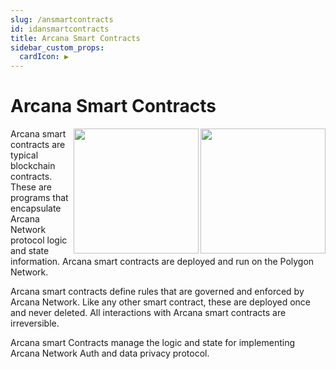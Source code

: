 ```yaml
---
slug: /ansmartcontracts
id: idansmartcontracts
title: Arcana Smart Contracts
sidebar_custom_props:
  cardIcon: ▶️
---
```


# Arcana Smart Contracts

<img src="/img/diagrams/d_an_smartcontracts_light.png#only-light" width="200" align="right" margin="50" />
<img src="/img/diagrams/d_an_smartcontracts_dark.png#only-dark" width="200" align="right" margin="50" />

Arcana smart contracts are typical blockchain contracts. These are programs that encapsulate Arcana Network protocol logic and state information. Arcana smart contracts are deployed and run on the Polygon Network.

Arcana smart contracts define rules that are governed and enforced by Arcana Network. Like any other smart contract, these are deployed once and never deleted. All interactions with Arcana smart contracts are irreversible.

Arcana smart Contracts manage the logic and state for implementing Arcana Network Auth and data privacy protocol. 

